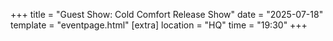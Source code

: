 +++
title = "Guest Show: Cold Comfort Release Show"
date = "2025-07-18"
template = "eventpage.html"
[extra]
location = "HQ"
time = "19:30"
+++
